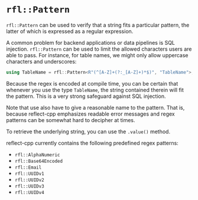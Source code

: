 # `rfl::Pattern`

`rfl::Pattern` can be used to verify that a string fits a particular pattern, the latter of which is expressed as a regular expression.

A common problem for backend applications or data pipelines is SQL injection. `rfl::Pattern` can be used to limit the allowed characters
users are able to pass. For instance, for table names, we might only allow uppercase characters and
underscores:

```cpp
using TableName = rfl::Pattern<R"(^[A-Z]+(?:_[A-Z]+)*$)", "TableName">;
```

Because the regex is encoded at compile time, you can be certain that whenever you use the type `TableName`, the string contained
therein will fit the pattern. This is a very strong safeguard against SQL injection.

Note that use also have to give a reasonable name to the pattern. That is, because reflect-cpp emphasizes readable error messages and regex patterns can be somewhat hard to decipher at times.

To retrieve the underlying string, you can use the `.value()` method.

reflect-cpp currently contains the following predefined regex patterns:

- `rfl::AlphaNumeric`
- `rfl::Base64Encoded`
- `rfl::Email`
- `rfl::UUIDv1`
- `rfl::UUIDv2`
- `rfl::UUIDv3`
- `rfl::UUIDv4`
